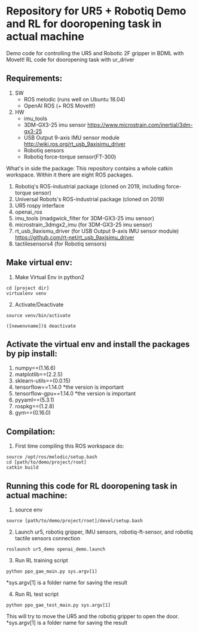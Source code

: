 # Repository for UR5 + Robotiq Demo and RL for dooropening task in actual machine
Demo code for controlling the UR5 and Robotic 2F gripper in BDML with MoveIt!
RL code for dooropening task with ur_driver

## Requirements:
1. SW
    + ROS melodic (runs well on Ubuntu 18.04)
    + OpenAI ROS
    (+ ROS MoveIt!)
2. HW
    + imu_tools
    + 3DM-GX3-25 imu sensor
      https://www.microstrain.com/inertial/3dm-gx3-25
    + USB Output 9-axis IMU sensor module
      http://wiki.ros.org/rt_usb_9axisimu_driver
    + Robotiq sensors
    + Robotiq force-torque sensor(FT-300)

What's in side the package:
This repository contains a whole catkin workspace. Within it there are eight
ROS packages.
1. Robotiq's ROS-industrial package (cloned on 2019, including force-torque sensor) 
2. Universal Robots's ROS-industrial package (cloned on 2019) 
3. UR5 rospy interface
4. openai_ros
5. imu_tools (madgwick_filter for 3DM-GX3-25 imu sensor)
6. microstrain_3dmgx2_imu (for 3DM-GX3-25 imu sensor)
7. rt_usb_9axismu_driver (for USB Output 9-axis IMU sensor module)
   https://github.com/rt-net/rt_usb_9axisimu_driver
8. tactilesensors4 (for Robotiq sensors)

## Make virtual env:
1. Make Virtual Env in python2
```console 
cd [project dir] 
virtualenv venv 
```

2. Activate/Deactivate 
```console 
source venv/bin/activate 
```
```console 
([newenvname])$ deactivate
```

## Activate the virtual env and install the packages by pip install:
1. numpy==(1.16.6)
2. matplotlib==(2.2.5)
3. sklearn-utils==(0.0.15)
4. tensorflow==1.14.0       *the version is important
5. tensorflow-gpu==1.14.0   *the version is important
6. pyyaml==(5.3.1)
7. rospkg==(1.2.8)
8. gym==(0.16.0)

## Compilation:
1. First time compiling this ROS workspace do:
```console
source /opt/ros/melodic/setup.bash
cd [path/to/demo/project/root]
catkin build
```

## Running this code for RL dooropening task in actual machine:
1. source env
```console 
source [path/to/demo/project/root]/devel/setup.bash
```

2. Launch ur5, robotiq gripper, IMU sensors, robotiq-ft-sensor, and robotiq tactile sensors connection
```console 
roslaunch ur5_demo openai_demo.launch 
```

3. Run RL training script
```console 
python ppo_gae_main.py sys.argv[1]
```
*sys.argv[1] is a folder name for saving the result

4. Run RL test script
```console 
python ppo_gae_test_main.py sys.argv[1]
```
This will try to move the UR5 and the robotiq gripper to open the door.
*sys.argv[1] is a folder name for saving the result
